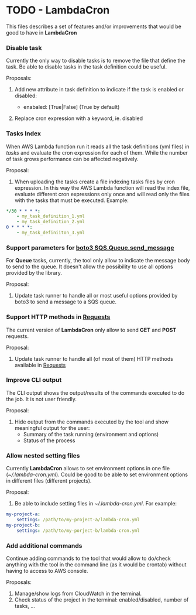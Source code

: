 
# TODO - LambdaCron

This files describes a set of features and/or improvements that would be
good to have in **LambdaCron**

### Disable task
Currently the only way to disable tasks is to remove the file that define
the task. Be able to disable tasks in the task definition could be useful.

Proposals:

1. Add new attribute in task definition to indicate if the task is enabled or disabled:
    * enabaled: \[True|False\] (True by default)
    
1. Replace cron expression with a keyword, ie. disabled
    
### Tasks Index
When AWS Lambda function run it reads all the task definitions (yml files) in *tasks* and
evaluate the cron expression for each of them. While the number of task grows
performance can be affected negatively. 

Proposal:

1. When uploading the tasks create a file indexing tasks files by cron expression.
In this way the AWS Lambda function will read the index file, evaluate different cron
expressions only once and will read only the files with the tasks that must be executed.
Example:

```yaml
*/30 * * * *:
    - my_task_definition_1.yml
    - my_task_definition_2.yml
0 * * * *:
    - my_task_definiiton_3.yml
```

### Support parameters for [boto3 SQS.Queue.send_message](http://boto3.readthedocs.io/en/latest/reference/services/sqs.html#SQS.Queue.send_message)
For **Queue** tasks, currently, the tool only allow to indicate the message body 
to send to the queue. It doesn't allow the possibility to use all options provided
by the library.

Proposal:

1. Update task runner to handle all or most useful options provided by boto3
to send a message to a SQS queue.

### Support HTTP methods in [Requests](http://docs.python-requests.org/en/master/)
The current version of **LambdaCron** only allow to send **GET** and **POST** requests.

Proposal:

1. Update task runner to handle all (of most of them) HTTP methods available in
[Requests](http://docs.python-requests.org/en/master/)

### Improve CLI output
The CLI output shows the output/results of the commands executed to do the job. It
is not user friendly.

Proposal:

1. Hide output from the commands executed by the tool and show meaningful output
for the user:
    * Summary of the task running (environment and options)
    * Status of the process
    
### Allow nested setting files
Currently **LambdaCron** allows to set environment options in one file
(*~/.lambda-cron.yml*). Could be good to be able to set environment options
in different files (different projects).

Proposal:

1. Be able to include setting files in *~/.lambda-cron.yml*. For example:

```yaml
my-project-a:
    settings: /path/to/my-project-a/lambda-cron.yml
my-project-b:
    settings: /path/to/my-porject-b/lambda-cron.yml
```

### Add additional commands
Continue adding commands to the tool that would allow to do/check anything
with the tool in the command line (as it would be crontab) without having
to access to AWS console.

Proposals:

1. Manage/show logs from CloudWatch in the terminal.
1. Check status of the project in the terminal: enabled/disabled, number of tasks, ...
